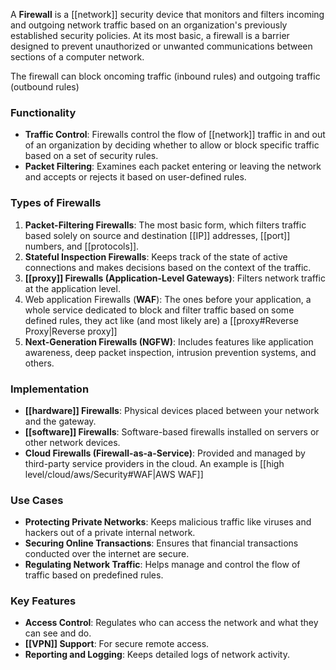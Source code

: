 A **Firewall** is a [[network]] security device that monitors and filters incoming and outgoing network traffic based on an organization's previously established security policies. At its most basic, a firewall is a barrier designed to prevent unauthorized or unwanted communications between sections of a computer network.

The firewall can block oncoming traffic (inbound rules) and outgoing traffic (outbound rules)
### Functionality

- **Traffic Control**: Firewalls control the flow of [[network]] traffic in and out of an organization by deciding whether to allow or block specific traffic based on a set of security rules.
- **Packet Filtering**: Examines each packet entering or leaving the network and accepts or rejects it based on user-defined rules.

### Types of Firewalls

1. **Packet-Filtering Firewalls**: The most basic form, which filters traffic based solely on source and destination [[IP]] addresses, [[port]] numbers, and [[protocols]].
2. **Stateful Inspection Firewalls**: Keeps track of the state of active connections and makes decisions based on the context of the traffic.
3. **[[proxy]] Firewalls (Application-Level Gateways)**: Filters network traffic at the application level.
4. Web application Firewalls (**WAF**): The ones before your application, a whole service dedicated to block and filter traffic based on some defined rules, they act like (and most likely are) a [[proxy#Reverse Proxy|Reverse proxy]]  
5. **Next-Generation Firewalls (NGFW)**: Includes features like application awareness, deep packet inspection, intrusion prevention systems, and others.

### Implementation

- **[[hardware]] Firewalls**: Physical devices placed between your network and the gateway.
- **[[software]] Firewalls**: Software-based firewalls installed on servers or other network devices.
- **Cloud Firewalls (Firewall-as-a-Service)**: Provided and managed by third-party service providers in the cloud. An example is [[high level/cloud/aws/Security#WAF|AWS WAF]]

### Use Cases

- **Protecting Private Networks**: Keeps malicious traffic like viruses and hackers out of a private internal network.
- **Securing Online Transactions**: Ensures that financial transactions conducted over the internet are secure.
- **Regulating Network Traffic**: Helps manage and control the flow of traffic based on predefined rules.

### Key Features

- **Access Control**: Regulates who can access the network and what they can see and do.
- **[[VPN]] Support**: For secure remote access.
- **Reporting and Logging**: Keeps detailed logs of network activity.


